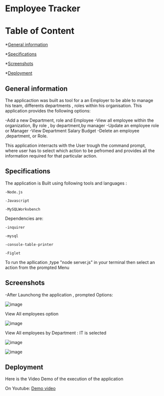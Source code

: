 # Employee Tracker

# Table of Content
*[General information](#general-information)

*[Specifications](#specifications)

*[Screenshots](#screenshots)

*[Deployment](#deployment)


## General information
The applicaction was built as tool for a an Employer  to be able to manage his team, differents departments , roles  within his organisation.
This application provides the following options:

-Add a new Department, role and Employee
-View all employee within the organization, By role , by department,by manager
-Update an employee role or Manager
-View Department Salary Budget
-Delete an employee ,department, or Role.

This application interracts with the User trough the command prompt, where user has to select which action to be pefromed and provides all the information required for that particular action.

## Specifications

The application is Built using following tools and languages :

    -Node.js

    -Javascript

    -MySQLWorkvbench

Dependencies are:

    -inquirer

    -mysql

    -console-table-printer

    -Figlet
    
To run the apllication ,type "node server.js" in your terminal
then select an action from the prompted Menu


## Screenshots

-After Launchong the application , prompted Options:

![image](https://user-images.githubusercontent.com/77184762/118384362-88a25900-b5d3-11eb-9d3a-f90e21708950.png)

View All employees option

![image](https://user-images.githubusercontent.com/77184762/118384423-db7c1080-b5d3-11eb-9f42-6ed5ff4e7109.png)

View All employees by Department : IT is selected

![image](https://user-images.githubusercontent.com/77184762/118384463-23029c80-b5d4-11eb-8fb0-7e00a3fc1950.png)

![image](https://user-images.githubusercontent.com/77184762/118384531-ade39700-b5d4-11eb-8d6b-c876dfc3a1f6.png)




## Deployment

Here is the Video Demo of the execution of the application


On Youtube: [Demo video](https://youtu.be/bs42u_rFaGk)



